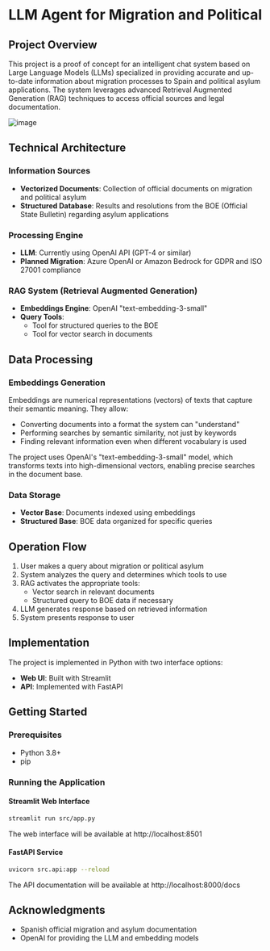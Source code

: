 # LLM Agent for Migration and Political

## Project Overview

This project is a proof of concept for an intelligent chat system based on Large Language Models (LLMs) specialized in providing accurate and up-to-date information about migration processes to Spain and political asylum applications. The system leverages advanced Retrieval Augmented Generation (RAG) techniques to access official sources and legal documentation.

![image](https://github.com/user-attachments/assets/d479358e-5c52-4d8b-b6fa-c2e16e624d08)

## Technical Architecture

### Information Sources
- **Vectorized Documents**: Collection of official documents on migration and political asylum
- **Structured Database**: Results and resolutions from the BOE (Official State Bulletin) regarding asylum applications

### Processing Engine
- **LLM**: Currently using OpenAI API (GPT-4 or similar)
- **Planned Migration**: Azure OpenAI or Amazon Bedrock for GDPR and ISO 27001 compliance

### RAG System (Retrieval Augmented Generation)
- **Embeddings Engine**: OpenAI "text-embedding-3-small"
- **Query Tools**:
  - Tool for structured queries to the BOE
  - Tool for vector search in documents

## Data Processing

### Embeddings Generation
Embeddings are numerical representations (vectors) of texts that capture their semantic meaning. They allow:
- Converting documents into a format the system can "understand"
- Performing searches by semantic similarity, not just by keywords
- Finding relevant information even when different vocabulary is used

The project uses OpenAI's "text-embedding-3-small" model, which transforms texts into high-dimensional vectors, enabling precise searches in the document base.

### Data Storage
- **Vector Base**: Documents indexed using embeddings
- **Structured Base**: BOE data organized for specific queries

## Operation Flow
1. User makes a query about migration or political asylum
2. System analyzes the query and determines which tools to use
3. RAG activates the appropriate tools:
   - Vector search in relevant documents
   - Structured query to BOE data if necessary
4. LLM generates response based on retrieved information
5. System presents response to user

## Implementation

The project is implemented in Python with two interface options:
- **Web UI**: Built with Streamlit
- **API**: Implemented with FastAPI

## Getting Started

### Prerequisites
- Python 3.8+
- pip


### Running the Application

#### Streamlit Web Interface
```bash
streamlit run src/app.py
```
The web interface will be available at http://localhost:8501

#### FastAPI Service
```bash
uvicorn src.api:app --reload
```
The API documentation will be available at http://localhost:8000/docs


## Acknowledgments
- Spanish official migration and asylum documentation
- OpenAI for providing the LLM and embedding models
